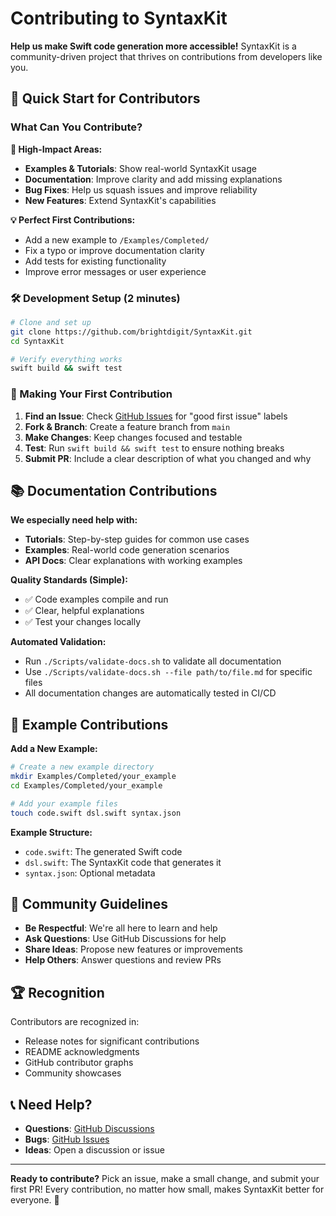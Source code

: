# Contributing to SyntaxKit

**Help us make Swift code generation more accessible!** SyntaxKit is a community-driven project that thrives on contributions from developers like you.

## 🚀 Quick Start for Contributors

### What Can You Contribute?

**🎯 High-Impact Areas:**
- **Examples & Tutorials**: Show real-world SyntaxKit usage
- **Documentation**: Improve clarity and add missing explanations  
- **Bug Fixes**: Help us squash issues and improve reliability
- **New Features**: Extend SyntaxKit's capabilities

**💡 Perfect First Contributions:**
- Add a new example to `/Examples/Completed/`
- Fix a typo or improve documentation clarity
- Add tests for existing functionality
- Improve error messages or user experience

### 🛠️ Development Setup (2 minutes)

```bash
# Clone and set up
git clone https://github.com/brightdigit/SyntaxKit.git
cd SyntaxKit

# Verify everything works
swift build && swift test
```

### 📝 Making Your First Contribution

1. **Find an Issue**: Check [GitHub Issues](https://github.com/brightdigit/SyntaxKit/issues) for "good first issue" labels
2. **Fork & Branch**: Create a feature branch from `main`
3. **Make Changes**: Keep changes focused and testable
4. **Test**: Run `swift build && swift test` to ensure nothing breaks
5. **Submit PR**: Include a clear description of what you changed and why

## 📚 Documentation Contributions

**We especially need help with:**
- **Tutorials**: Step-by-step guides for common use cases
- **Examples**: Real-world code generation scenarios
- **API Docs**: Clear explanations with working examples

**Quality Standards (Simple):**
- ✅ Code examples compile and run
- ✅ Clear, helpful explanations
- ✅ Test your changes locally

**Automated Validation:**
- Run `./Scripts/validate-docs.sh` to validate all documentation
- Use `./Scripts/validate-docs.sh --file path/to/file.md` for specific files
- All documentation changes are automatically tested in CI/CD

## 🎨 Example Contributions

**Add a New Example:**
```bash
# Create a new example directory
mkdir Examples/Completed/your_example
cd Examples/Completed/your_example

# Add your example files
touch code.swift dsl.swift syntax.json
```

**Example Structure:**
- `code.swift`: The generated Swift code
- `dsl.swift`: The SyntaxKit code that generates it
- `syntax.json`: Optional metadata

## 🤝 Community Guidelines

- **Be Respectful**: We're all here to learn and help
- **Ask Questions**: Use GitHub Discussions for help
- **Share Ideas**: Propose new features or improvements
- **Help Others**: Answer questions and review PRs

## 🏆 Recognition

Contributors are recognized in:
- Release notes for significant contributions
- README acknowledgments
- GitHub contributor graphs
- Community showcases

## 📞 Need Help?

- **Questions**: [GitHub Discussions](https://github.com/brightdigit/SyntaxKit/discussions)
- **Bugs**: [GitHub Issues](https://github.com/brightdigit/SyntaxKit/issues)
- **Ideas**: Open a discussion or issue

---

**Ready to contribute?** Pick an issue, make a small change, and submit your first PR! Every contribution, no matter how small, makes SyntaxKit better for everyone. 🎉
